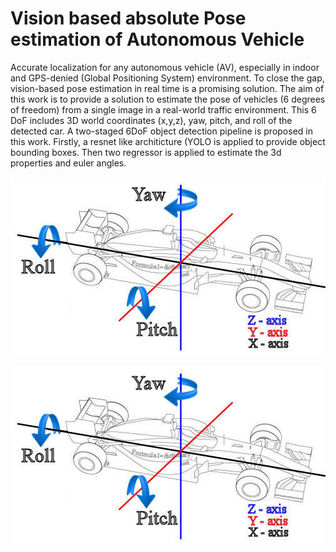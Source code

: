 # Vision based absolute Pose estimation of Autonomous Vehicle

Accurate localization for any autonomous vehicle (AV), especially in indoor and GPS-denied (Global Positioning System) environment. To close the gap, vision-based pose estimation in real time is a promising solution. The aim of this work is to provide a solution to estimate the pose of vehicles (6 degrees of freedom) from a single image in a real-world traffic environment. This 6 DoF includes 3D world coordinates (x,y,z), yaw, pitch, and roll of the detected car. A two-staged 6DoF object detection pipeline is proposed in this work. Firstly, a resnet like architicture (YOLO is applied to provide object bounding boxes. Then two regressor is applied to estimate the 3d properties and euler angles.

![alt text](images/motion_yaw_pitch_roll.jpg)
<p align="center">
  <img src="images/motion_yaw_pitch_roll.jpg" />
</p>
